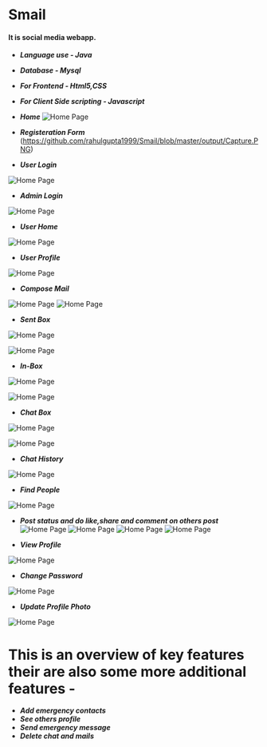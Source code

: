# Smail
#### It is social media webapp.  
- ***Language use - Java***
- ***Database - Mysql***
- ***For Frontend - Html5,CSS***
- ***For Client Side scripting - Javascript*** 


- ***Home***
![Home Page](https://github.com/rahulgupta1999/Smail/blob/master/output/Screenshot%20(38).png)


- ***Registeration Form***
(https://github.com/rahulgupta1999/Smail/blob/master/output/Capture.PNG)


- ***User Login***


![Home Page](https://github.com/rahulgupta1999/Smail/blob/master/output/Screenshot%20(39).png)


- ***Admin Login***


![Home Page](https://github.com/rahulgupta1999/Smail/blob/master/output/Screenshot%20(63).png)

- ***User Home***

![Home Page](https://github.com/rahulgupta1999/Smail/blob/master/output/Screenshot%20(40).png)

- ***User Profile***


![Home Page](https://github.com/rahulgupta1999/Smail/blob/master/output/Screenshot%20(59).png)

- ***Compose Mail***


![Home Page](https://github.com/rahulgupta1999/Smail/blob/master/output/Screenshot%20(42).png)
![Home Page](https://github.com/rahulgupta1999/Smail/blob/master/output/Screenshot%20(43).png)

- ***Sent Box***


![Home Page](https://github.com/rahulgupta1999/Smail/blob/master/output/Screenshot%20(44).png)



![Home Page](https://github.com/rahulgupta1999/Smail/blob/master/output/Screenshot%20(45).png)
 
- ***In-Box***


![Home Page](https://github.com/rahulgupta1999/Smail/blob/master/output/Screenshot%20(56).png)



![Home Page](https://github.com/rahulgupta1999/Smail/blob/master/output/Screenshot%20(45).png)

- ***Chat Box***


![Home Page](https://github.com/rahulgupta1999/Smail/blob/master/output/Screenshot%20(47).png)

![Home Page](https://github.com/rahulgupta1999/Smail/blob/master/output/Screenshot%20(57).png)


- ***Chat History***


![Home Page](https://github.com/rahulgupta1999/Smail/blob/master/output/Screenshot%20(58).png)


- ***Find People***

![Home Page](https://github.com/rahulgupta1999/Smail/blob/master/output/Screenshot%20(50).png)

- ***Post status and do like,share and comment on others post***
![Home Page](https://github.com/rahulgupta1999/Smail/blob/master/output/Screenshot%20(41).png)
![Home Page](https://github.com/rahulgupta1999/Smail/blob/master/output/Screenshot%20(53).png)
![Home Page](https://github.com/rahulgupta1999/Smail/blob/master/output/Screenshot%20(54).png)
![Home Page](https://github.com/rahulgupta1999/Smail/blob/master/output/Screenshot%20(62).png)

- ***View Profile***


![Home Page](https://github.com/rahulgupta1999/Smail/blob/master/output/Screenshot%20(59).png)



- ***Change Password***


![Home Page](https://github.com/rahulgupta1999/Smail/blob/master/output/Screenshot%20(60).png)



- ***Update Profile Photo***


![Home Page](https://github.com/rahulgupta1999/Smail/blob/master/output/Screenshot%20(61).png)


# This is an overview of key features their are also some more additional features -
- ***Add emergency contacts*** 
- ***See others profile*** 
- ***Send emergency message*** 
- ***Delete chat and mails*** 
